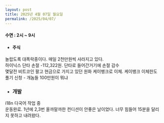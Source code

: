 ```yaml
---
layout: post
title: 2025년 4월 07일 월요일
permalink: /2025/04/07/
---
```

#### 수면 : 2시 ~ 9시<br/>
* #### 주식<br/>
놀랍도록 대폭락중이다. 매일 2천만원씩 사라지고 있다.<br/>
하이닉스 단타 손절 -112,322원. 단타로 들어간거기에 손절 감수<br/>
몇달전 비트코인 팔고 현금으로 가지고 있던 원화 케이뱅크로 이체. 케이뱅크 이체한도 풀기 신청 - 개놈들 100만원이 뭐냐<br/>
* ### 개발<br/>
i18n 다국어 작업 중<br/>
운동완료. 1년에 2,3번 올까말까한 컨디션이 안좋은 날이었다. 너무 힘들어 15분을 달리지 못하고 내려왔다.